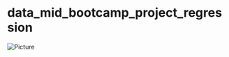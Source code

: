 # data_mid_bootcamp_project_regression


![Picture](https://github.com/Caparisun/data_mid_bootcamp_project_regression/blob/master/Pictures/real-state-project.jpg)
